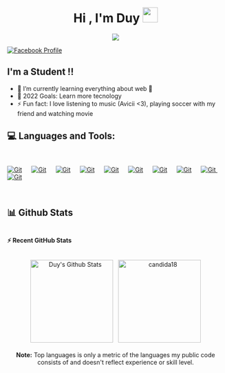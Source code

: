<h1 align="center">Hi , I'm Duy <img src="https://media.giphy.com/media/hvRJCLFzcasrR4ia7z/giphy.gif" width="35"></h1>

<p align="center">
  <a href="https://github.com/DenverCoder1/readme-typing-svg"><img src="https://readme-typing-svg.herokuapp.com?lines=Computer+Science+Student;Front+End+Web+Developer;Always%20learning%20new%20things&center=true&width=500&height=50"></a>
</p>


[![Facebook Profile](https://img.shields.io/badge/Facebook-1877F2?style=for-the-badge&logo=facebook&logoColor=white)](https://www.facebook.com/bao.duy.076/)


## I'm a Student !!
- 🌱 I’m currently learning everything about web 🤣
- 🥅 2022 Goals: Learn more tecnology 
- ⚡ Fun fact: I love listening to music (Avicii <3), playing soccer with my friend and watching movie

## 💻 Languages and Tools:
<br/>
<p>
  <a href="#"><img alt="Git" src="https://img.shields.io/badge/HTML5-E34F26?style=for-the-badge&logo=html5&logoColor=white"></a>
  &emsp;
  <a href="#"><img alt="Git" src="https://img.shields.io/badge/CSS3-1572B6?style=for-the-badge&logo=css3&logoColor=white"></a>
  &emsp;
  <a href="#"><img alt="Git" src="https://img.shields.io/badge/Sass-CC6699?style=for-the-badge&logo=sass&logoColor=white"><a>
  &emsp;
  <a href="#"><img alt="Git" src="https://img.shields.io/badge/Bootstrap-563D7C?style=for-the-badge&logo=bootstrap&logoColor=white"><a>    
  &emsp;
  <a href="#"><img alt="Git" src="https://img.shields.io/badge/JavaScript-323330?style=for-the-badge&logo=javascript&logoColor=F7DF1E"></a>
  &emsp;
  <a href="#"><img alt="Git" src="https://img.shields.io/badge/TypeScript-007ACC?style=for-the-badge&logo=typescript&logoColor=white"><a>    
  &emsp;
  <a href="#"><img alt="Git" src="https://img.shields.io/badge/Node.js-43853D?style=for-the-badge&logo=node.js&logoColor=white"></a>
  &emsp;
  <a href="#"><img alt="Git" src="https://img.shields.io/badge/React-20232A?style=for-the-badge&logo=react&logoColor=61DAFB"></a>
  &emsp;
  <a href="#"><img alt="Git" src="https://img.shields.io/badge/MongoDB-4EA94B?style=for-the-badge&logo=mongodb&logoColor=white">
  </a>
&emsp;
  <a href="#"><img alt="Git" src="https://img.shields.io/badge/Express.js-404D59?style=for-the-badge&logo=mongodb&logoColor=white">
  </a>
</p>
<br/>

## 📊 Github Stats
  <br/>
  <summary><b>⚡ Recent GitHub Stats</b></summary>
  <br/>
  <p align="center">
    <a href="https://github.com/duybao901"><img alt="Duy's Github Stats" src="https://github-readme-stats.vercel.app/api?username=duybao901&show_icons=true&count_private=true&theme=algolia" height="192px"/></a>
  &nbsp;
	  <img src="https://github-readme-stats.vercel.app/api/top-langs?username=duybao901&show_icons=true&locale=en&layout=compact&theme=algolia" alt="candida18" height="192px"/>
  <br/>
<br/>
  <b>Note:</b> Top languages is only a metric of the languages my public code consists of and doesn't reflect experience or skill level.
  </p>



